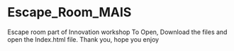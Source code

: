 # Escape_Room_MAIS
Escape room part of Innovation workshop
To Open, Download the files and open the Index.html file.
Thank you, hope you enjoy
